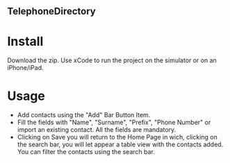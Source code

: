 ## TelephoneDirectory

# Install
Download the zip.
Use xCode to run the project on the simulator or on an iPhone/iPad.

# Usage
- Add contacts using the "Add" Bar Button Item.
- Fill the fields with "Name", "Surname", "Prefix", "Phone Number" or import an existing contact.
All the fields are mandatory.
- Clicking on Save you will return to the Home Page in wich, clicking on the search bar, you will let appear a table view with the contacts added.
You can filter the contacts using the search bar.
